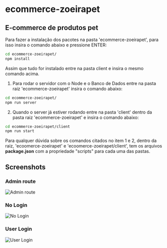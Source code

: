 # ecommerce-zoeirapet

## E-commerce de produtos pet

Para fazer a instalação dos pacotes na pasta 'ecommerce-zoeirapet', para isso insira o comando abaixo e pressione ENTER:
```bash
cd ecommerce-zoeirapet/
npm install
```
Assim que tudo for instalado entre na pasta client e insira o mesmo comando acima.

1) Para rodar o servidor com o Node e o Banco de Dados entre na pasta raiz 'ecommerce-zoeirapet' insira o comando abaixo:
```bash
cd ecommerce-zoeirapet/
npm run server
```
2) Quando o server já estiver rodando entre na pasta 'client' dentro da pasta raiz 'ecommerce-zoeirapet' e insira o comando abaixo:
```bash
cd ecommerce-zoeirapet/client
npm run start
```

Para qualquer dúvida sobre os comandos citados no item 1 e 2, dentro da raiz, 'ecoomerce-zoeirapet' e 'ecoomerce-zoeirapet/client', tem os arquivos **package.json** com a propriedade "scripts" para cada uma das pastas.

## Screenshots
### Admin route
![Admin route](https://user-images.githubusercontent.com/50676275/158037938-34a49eed-b0e9-4a58-935b-19cbc45dcd49.png)

### No Login
![No Login](https://user-images.githubusercontent.com/50676275/158038078-0b1cab5c-3a53-4954-8168-d0129414b169.png)

### User Login
![User Login](https://user-images.githubusercontent.com/50676275/158038094-0da35f36-9a1f-453a-b2f7-1700e6ea55e6.png)
